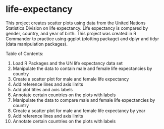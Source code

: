 # life-expectancy
This project creates scatter plots using data from the United Nations Statistics Division on life expectancy. Life expectancy is compared by gender, country, and year of birth. This project was created in R Commander to practice using ggplot (plotting package) and dplyr and tidyr (data manipulation packages).

Table of Contents:
1. Load R Packages and the UN life expectancy data set
2. Manipulate the data to contain male and female life expectancies by country
3. Create a scatter plot for male and female life expectancy
4. Add reference lines and axis limits
5. Add plot titles and axis labels
6. Annotate certain countries on the plots with labels
7. Manipulate the data to compare male and female life expectancies by country
8. Create a scatter plot for male and female life expectancy by year
9. Add reference lines and axis limits
10. Annotate certain countries on the plots with labels
